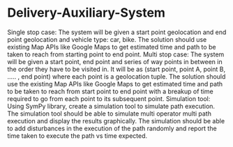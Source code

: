 # Delivery-Auxiliary-System
Single stop case:  The system will be given a start point geolocation and end point geolocation and vehicle type: car, bike. The solution should use existing Map APIs like Google Maps to get estimated time and path to be taken to reach from starting point to end point.  Multi stop case: The system will be given a start point, end point and series of way points in between in the order they have to be visited in. It will be as (start point, point A, point B, ..... , end point) where each point is a geolocation tuple. The solution should use the existing Map APIs like Google Maps to get estimated time and path to be taken to reach from start point to end point with a breakup of time required to go from each point to its subsequent point.  Simulation tool: Using SymPy library, create a simulation tool to simulate path execution. The simulation tool should be able to simulate multi operator multi path execution and display the results graphically. The simulation should be able to add disturbances in the execution of the path randomly and report the time taken to execute the path vs time expected.
